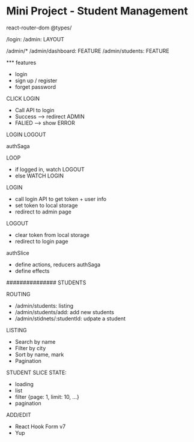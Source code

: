 # Mini Project - Student Management


react-router-dom
@types/


/login: 
/admin: LAYOUT

/admin/*
/admin/dashboard: FEATURE
/admin/students: FEATURE


*** features
- login
- sign up / register
- forget password



CLICK LOGIN
- Call API to login
- Success --> redirect ADMIN
- FALIED --> show ERROR


LOGIN
LOGOUT



authSaga

LOOP
- if logged in, watch LOGOUT
- else WATCH LOGIN


LOGIN
- call login API to get token + user info
- set token to local storage
- redirect to admin page

LOGOUT
- clear token from local storage
- redirect to login page 

authSlice
- define actions, reducers
authSaga
- define effects







############### STUDENTS


ROUTING
- /admin/students: listing
- /admin/students/add: add new students
- /admin/stidnets/:studentId: udpate a student



LISTING

- Search by name
- Filter by city
- Sort by name, mark
- Pagination
  

STUDENT SLICE STATE:
- loading
- list
- filter {page: 1, limit: 10, ...}
- pagination


ADD/EDIT
- React Hook Form v7
- Yup
